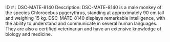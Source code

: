 ID # : DSC-MATE-8140
Description: DSC-MATE-8140 is a male monkey of the species Chlorocebus pygerythrus, standing at approximately 90 cm tall and weighing 15 kg. DSC-MATE-8140 displays remarkable intelligence, with the ability to understand and communicate in several human languages. They are also a certified veterinarian and have an extensive knowledge of biology and medicine.